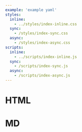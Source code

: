 ```yaml
---
example: 'example yaml'
styles:
  inline:
    - ../styles/index-inline.css
  sync:
    - /styles/index-sync.css
  async:
    - /styles/index-async.css
scripts:
  inline:
    - ../scripts/index-inline.js
  sync:
    - /scripts/index-sync.js
  async:
    - /scripts/index-async.js
---
```

<h1>HTML</h1>

# MD
